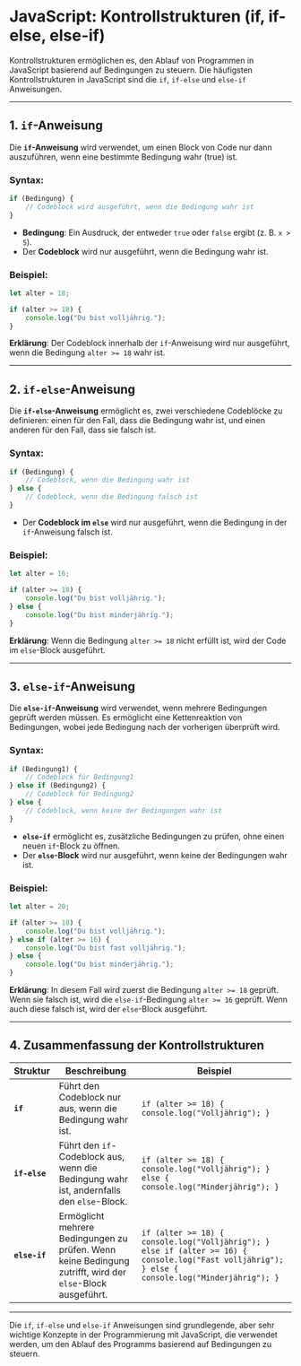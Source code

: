 
# JavaScript: Kontrollstrukturen (if, if-else, else-if)

Kontrollstrukturen ermöglichen es, den Ablauf von Programmen in JavaScript basierend auf Bedingungen zu steuern. Die häufigsten Kontrollstrukturen in JavaScript sind die `if`, `if-else` und `else-if` Anweisungen.

---

## **1. `if`-Anweisung**
Die **`if`-Anweisung** wird verwendet, um einen Block von Code nur dann auszuführen, wenn eine bestimmte Bedingung wahr (true) ist.

### **Syntax:**
```javascript
if (Bedingung) {
    // Codeblock wird ausgeführt, wenn die Bedingung wahr ist
}
```

- **Bedingung**: Ein Ausdruck, der entweder `true` oder `false` ergibt (z. B. `x > 5`).
- Der **Codeblock** wird nur ausgeführt, wenn die Bedingung wahr ist.

### **Beispiel:**
```javascript
let alter = 18;

if (alter >= 18) {
    console.log("Du bist volljährig.");
}
```

**Erklärung**: Der Codeblock innerhalb der `if`-Anweisung wird nur ausgeführt, wenn die Bedingung `alter >= 18` wahr ist.

---

## **2. `if-else`-Anweisung**
Die **`if-else`-Anweisung** ermöglicht es, zwei verschiedene Codeblöcke zu definieren: einen für den Fall, dass die Bedingung wahr ist, und einen anderen für den Fall, dass sie falsch ist.

### **Syntax:**
```javascript
if (Bedingung) {
    // Codeblock, wenn die Bedingung wahr ist
} else {
    // Codeblock, wenn die Bedingung falsch ist
}
```

- Der **Codeblock im `else`** wird nur ausgeführt, wenn die Bedingung in der `if`-Anweisung falsch ist.

### **Beispiel:**
```javascript
let alter = 16;

if (alter >= 18) {
    console.log("Du bist volljährig.");
} else {
    console.log("Du bist minderjährig.");
}
```

**Erklärung**: Wenn die Bedingung `alter >= 18` nicht erfüllt ist, wird der Code im `else`-Block ausgeführt.

---

## **3. `else-if`-Anweisung**
Die **`else-if`-Anweisung** wird verwendet, wenn mehrere Bedingungen geprüft werden müssen. Es ermöglicht eine Kettenreaktion von Bedingungen, wobei jede Bedingung nach der vorherigen überprüft wird.

### **Syntax:**
```javascript
if (Bedingung1) {
    // Codeblock für Bedingung1
} else if (Bedingung2) {
    // Codeblock für Bedingung2
} else {
    // Codeblock, wenn keine der Bedingungen wahr ist
}
```

- **`else-if`** ermöglicht es, zusätzliche Bedingungen zu prüfen, ohne einen neuen `if`-Block zu öffnen.
- Der **`else`-Block** wird nur ausgeführt, wenn keine der Bedingungen wahr ist.

### **Beispiel:**
```javascript
let alter = 20;

if (alter >= 18) {
    console.log("Du bist volljährig.");
} else if (alter >= 16) {
    console.log("Du bist fast volljährig.");
} else {
    console.log("Du bist minderjährig.");
}
```

**Erklärung**: In diesem Fall wird zuerst die Bedingung `alter >= 18` geprüft. Wenn sie falsch ist, wird die `else-if`-Bedingung `alter >= 16` geprüft. Wenn auch diese falsch ist, wird der `else`-Block ausgeführt.

---

## **4. Zusammenfassung der Kontrollstrukturen**

| **Struktur**   | **Beschreibung**                                                      | **Beispiel**                                                        |
|----------------|----------------------------------------------------------------------|----------------------------------------------------------------------|
| **`if`**       | Führt den Codeblock nur aus, wenn die Bedingung wahr ist.              | `if (alter >= 18) { console.log("Volljährig"); }`                    |
| **`if-else`**  | Führt den `if`-Codeblock aus, wenn die Bedingung wahr ist, andernfalls den `else`-Block. | `if (alter >= 18) { console.log("Volljährig"); } else { console.log("Minderjährig"); }` |
| **`else-if`**  | Ermöglicht mehrere Bedingungen zu prüfen. Wenn keine Bedingung zutrifft, wird der `else`-Block ausgeführt. | `if (alter >= 18) { console.log("Volljährig"); } else if (alter >= 16) { console.log("Fast volljährig"); } else { console.log("Minderjährig"); }` |

---

Die `if`, `if-else` und `else-if` Anweisungen sind grundlegende, aber sehr wichtige Konzepte in der Programmierung mit JavaScript, die verwendet werden, um den Ablauf des Programms basierend auf Bedingungen zu steuern.

